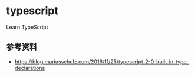 # typescript
Learn TypeScript

## 参考资料

- https://blog.mariusschulz.com/2016/11/25/typescript-2-0-built-in-type-declarations

